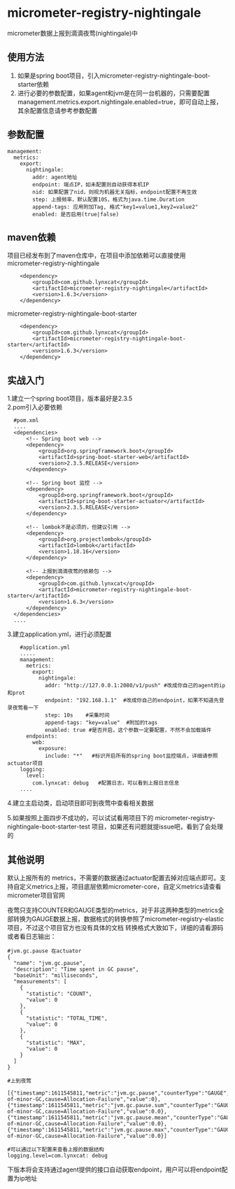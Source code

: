 # micrometer-registry-nightingale  
micrometer数据上报到滴滴夜莺(nightingale)中  
  
## 使用方法  
1. 如果是spring boot项目，引入micrometer-registry-nightingale-boot-starter依赖  
2. 进行必要的参数配置，如果agent和jvm是在同一台机器的，只需要配置 management.metrics.export.nightingale.enabled=true，即可自动上报，其余配置信息请参考参数配置  

   
## 参数配置   
```
management:   
  metrics:   
    export:  
      nightingale:  
        addr: agent地址  
        endpoint: 端点IP，如未配置则自动获得本机IP
        nid: 如果配置了nid，则视为机器无关指标，endpoint配置不再生效
        step: 上报频率，默认配置10S，格式为java.time.Duration
        append-tags: 应用附加Tag, 格式"key1=value1,key2=value2"  
        enabled: 是否启用(true|false)  
``` 
  
## maven依赖
项目已经发布到了maven仓库中，在项目中添加依赖可以直接使用   
micrometer-registry-nightingale   
```
    <dependency>
        <groupId>com.github.lynxcat</groupId>
        <artifactId>micrometer-registry-nightingale</artifactId>
        <version>1.6.3</version>
    </dependency>
```
   
micrometer-registry-nightingale-boot-starter  
```
    <dependency>
        <groupId>com.github.lynxcat</groupId>
        <artifactId>micrometer-registry-nightingale-boot-starter</artifactId>
        <version>1.6.3</version>
    </dependency>
```

## 实战入门  
1.建立一个spring boot项目，版本最好是2.3.5  
2.pom引入必要依赖  
  ```
    #pom.xml
    ....
    <dependencies>
        <!-- Spring boot web -->
        <dependency>
            <groupId>org.springframework.boot</groupId>
            <artifactId>spring-boot-starter-web</artifactId>
            <version>2.3.5.RELEASE</version>
        </dependency>

        <!-- Spring boot 监控 -->
        <dependency>
            <groupId>org.springframework.boot</groupId>
            <artifactId>spring-boot-starter-actuator</artifactId>
            <version>2.3.5.RELEASE</version>
        </dependency>

        <!-- lombok不是必须的，但建议引用 -->
        <dependency>
            <groupId>org.projectlombok</groupId>
            <artifactId>lombok</artifactId>
            <version>1.18.16</version>
        </dependency>

        <!-- 上报到滴滴夜莺的依赖包 -->
        <dependency>
            <groupId>com.github.lynxcat</groupId>
            <artifactId>micrometer-registry-nightingale-boot-starter</artifactId>
            <version>1.6.3</version>
        </dependency>
    </dependencies>
    ....
  ```
3.建立application.yml，进行必须配置
```
    #application.yml
    .....
    management:
      metrics:
        export:
          nightingale:
            addr: "http://127.0.0.1:2080/v1/push" #改成你自己的agent的ip和prot
            endpoint: "192.168.1.1"  #改成你自己的endpoint，如果不知道先登录夜莺看一下
            step: 10s    #采集时间
            append-tags: "key=value"  #附加的tags
            enabled: true #是否开启，这个参数一定要配置，不然不会加载插件
      endpoints:
        web:
          exposure:
            include: "*"   #标识开启所有的spring boot监控端点，详细请参照actuator项目
    logging:
      level:
        com.lynxcat: debug   #配置日志，可以看到上报日志信息
    ....
```
4.建立主启动类，启动项目即可到夜莺中查看相关数据

5.如果按照上面四步不成功的，可以试试看用项目下的 micrometer-registry-nightingale-boot-starter-test 项目，如果还有问题就提issue吧，看到了会处理的

  

## 其他说明  
默认上报所有的 metrics，不需要的数据通过actuator配置去掉对应端点即可。支持自定义metrics上报，项目底层依赖micrometer-core，自定义metrics请查看micrometer项目官网  

夜莺只支持COUNTER和GAUGE类型的metrics，对于非这两种类型的metrics全部转换为GAUGE数据上报，数据格式的转换参照了micrometer-registry-elastic项目，不过这个项目官方也没有具体的文档
转换格式大致如下，详细的请看源码或者看日志输出：  
```
#jvm.gc.pause 在actuator
{
  "name": "jvm.gc.pause",
  "description": "Time spent in GC pause",
  "baseUnit": "milliseconds",
  "measurements": [
    {
      "statistic": "COUNT",
      "value": 0
    },
    {
      "statistic": "TOTAL_TIME",
      "value": 0
    },
    {
      "statistic": "MAX",
      "value": 0
    }
  ]
}

#上到夜莺

[{"timestamp":1611545811,"metric":"jvm.gc.pause","counterType":"GAUGE","step":10,"endpoint":"192.168.230.131","tags":"action=end-of-minor-GC,cause=Allocation-Failure","value":0},
{"timestamp":1611545811,"metric":"jvm.gc.pause.sum","counterType":"GAUGE","step":10,"endpoint":"192.168.230.131","tags":"action=end-of-minor-GC,cause=Allocation-Failure","value":0.0},
{"timestamp":1611545811,"metric":"jvm.gc.pause.mean","counterType":"GAUGE","step":10,"endpoint":"192.168.230.131","tags":"action=end-of-minor-GC,cause=Allocation-Failure","value":0.0},
{"timestamp":1611545811,"metric":"jvm.gc.pause.max","counterType":"GAUGE","step":10,"endpoint":"192.168.230.131","tags":"action=end-of-minor-GC,cause=Allocation-Failure","value":0.0}]

#可以通过以下配置来查看上报的数据结构
logging.level=com.lynxcat: debug
```
  
下版本将会支持通过agent提供的接口自动获取endpoint，用户可以将endpoint配置为ip地址
